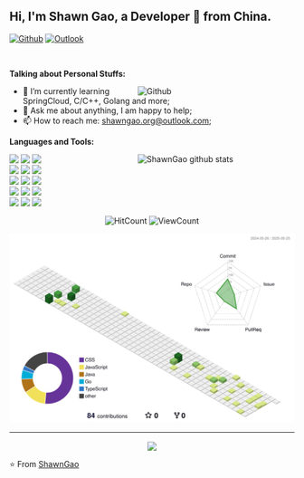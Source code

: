 <!-- Your title -->
## Hi, I'm Shawn Gao, a Developer 🚀 from China.

<!-- Your badges
You can use the website to generate badges: https://shields.io/
-->

[![Github](https://img.shields.io/badge/-Github-000?style=flat&logo=Github&logoColor=white)](https://github.com/shawngao-org)
[![Outlook](https://img.shields.io/badge/-Outlook-0078D4?style=flat&logo=Microsoft-Outlook&logoColor=white)](mailto:shawngao.org@outlook.com)

&nbsp;

<!-- Talking about you -->
**Talking about Personal Stuffs:**

<!-- Any image aligned to the right. Beware the width -->
<img width="55%" align="right" alt="Github" src="https://pic.sgtu.org/i/2024/05/04/6635ba8587588.png" />

- 🌱 I’m currently learning SpringCloud, C/C++, Golang and more; 
- 💬 Ask me about anything, I am happy to help;
- 📫 How to reach me: [shawngao.org@outlook.com](mailto:shawngao.org@outlook.com);

**Languages and Tools:** 

<!-- Your github readme stats
You can use this api: https://github.com/anuraghazra/github-readme-stats
-->
<p>
  <a href="https://github.com/shawngao-org/handle-path-oz">
    <img width="55%" align="right" alt="ShawnGao github stats" src="https://github-readme-stats.vercel.app/api?username=shawngao-org&show_icons=true&hide_border=true" />
  </a>
  
  <!-- Your languages and tools. Be careful with the alignment. 
  You can use this sites to get logos: https://www.vectorlogo.zone or https://simpleicons.org/
  -->
  <code><img width="10%" src="https://www.vectorlogo.zone/logos/java/java-ar21.svg"></code>
  <code><img width="10%" src="https://www.vectorlogo.zone/logos/golang/golang-ar21.svg"></code>
  <code><img width="10%" src="https://www.vectorlogo.zone/logos/android/android-ar21.svg"></code>
  <br />
  <code><img width="10%" src="https://www.vectorlogo.zone/logos/gradle/gradle-ar21.svg"></code>
  <code><img width="10%" src="https://www.vectorlogo.zone/logos/jetbrains/jetbrains-ar21.svg"></code>
  <code><img width="10%" src="https://www.vectorlogo.zone/logos/json/json-ar21.svg"></code>
  <br />
  <code><img width="10%" src="https://www.vectorlogo.zone/logos/mysql/mysql-ar21.svg"></code>
  <code><img width="10%" src="https://www.vectorlogo.zone/logos/sqlite/sqlite-ar21.svg"></code>
  <code><img width="10%" src="https://www.vectorlogo.zone/logos/amazon_aws/amazon_aws-ar21.svg"></code>
  <br />
  <code><img width="10%" src="https://www.vectorlogo.zone/logos/git-scm/git-scm-ar21.svg"></code>
  <code><img width="10%" src="https://www.vectorlogo.zone/logos/yaml/yaml-ar21.svg"></code>
  <code><img width="10%" src="https://www.vectorlogo.zone/logos/gnu_bash/gnu_bash-ar21.svg"></code>
  <br />
  <code><img width="10%" src="https://www.vectorlogo.zone/logos/flutterio/flutterio-ar21.svg"></code>
  <code><img width="10%" src="https://www.vectorlogo.zone/logos/reactjs/reactjs-ar21.svg"></code>
  <code><img width="10%" src="https://www.vectorlogo.zone/logos/springio/springio-ar21.svg"></code>
</p>

<!-- Your hits or visitors
site: http://hits.dwyl.com or https://visitor-badge.glitch.me
Both apis are in trouble due to the number of requests, if you know any other to register visitors, great
-->
<p align="center">
  <img alt="HitCount" src="http://hits.dwyl.com/shawngao-org/shawngao-org.svg" />
  <!-- https://github.com/wesky93/views this is a clone of the hits -->
  <img alt="ViewCount" src="https://views.whatilearened.today/views/github/shawngao-org/shawngao-org.svg" />
</p>

<p align="center">
	<picture>
	  <source media="(prefers-color-scheme: dark)"  srcset="https://raw.githubusercontent.com/shawngao-org/shawngao-org/output-3d-contrib/night.svg" />
	  <source media="(prefers-color-scheme: light)" srcset="https://raw.githubusercontent.com/shawngao-org/shawngao-org/output-3d-contrib/day.svg" />
	  <img alt="github profile contributions chart"    src="https://raw.githubusercontent.com/shawngao-org/shawngao-org/output-3d-contrib/day.svg" />
	</picture>
</p>

---

<!-- Its main projects -->
<p align="center">
  <a href="https://github.com/shawngao-org/cloud-lock-firmware">
    <img align="center" src="https://github-readme-stats.vercel.app/api/pin/?username=shawngao-org&repo=cloud-lock-firmware" />
  </a>
</p>

⭐️ From [ShawnGao](https://github.com/shawngao-org)

<!--
**shawngao-org/shawngao-org** is a ✨ _special_ ✨ repository because its `README.md` (this file) appears on your GitHub profile.

Here are some ideas to get you started:

- 🔭 I’m currently working on ...
- 🌱 I’m currently learning ...
- 👯 I’m looking to collaborate on ...
- 🤔 I’m looking for help with ...
- 💬 Ask me about ...
- 📫 How to reach me: ...
- 😄 Pronouns: ...
- ⚡ Fun fact: ...
-->
<!-- ![](https://github-readme-stats.vercel.app/api?username=shawngao-org) -->
